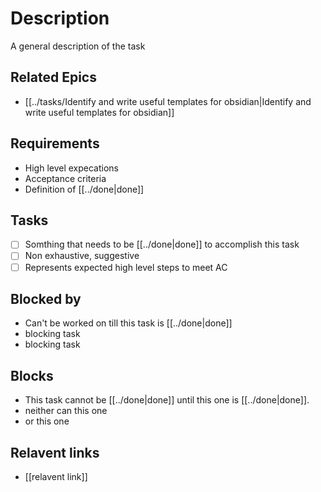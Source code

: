 # Description

A general description of the task
## Related Epics
- [[../tasks/Identify and write useful templates for obsidian|Identify and write useful templates for obsidian]] 
## Requirements

- High level expecations
- Acceptance criteria
- Definition of [[../done|done]]

## Tasks 

- [ ] Somthing that needs to be [[../done|done]] to accomplish this task
- [ ] Non exhaustive, suggestive
- [ ] Represents expected high level steps to meet AC
## Blocked by 

- Can't be worked on till this task is [[../done|done]]
- blocking task
- blocking task

## Blocks

- This task cannot be [[../done|done]] until this one is [[../done|done]].
- neither can this one
- or this one

## Relavent links

- [[relavent link]]